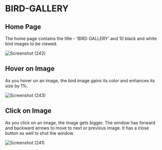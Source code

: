 # BIRD-GALLERY

## Home Page
The home page contains the title - 'BIRD GALLERY' and 10 black and white bird images to be viewed.

![Screenshot (242)](https://user-images.githubusercontent.com/32364768/56664479-cb7bf600-66c5-11e9-8d77-6947355747d2.png)

## Hover on Image
As you hover on an image, the bird image gains its color and enhances its size by 1%. 

![Screenshot (243)](https://user-images.githubusercontent.com/32364768/56664619-0bdb7400-66c6-11e9-8424-9209d8ce9224.png)

## Click on Image
As you click on an image, the image gets bigger. The window has forward and backward arrows to move to next or previous image. It has a close button as well to shut the window.

![Screenshot (241)](https://user-images.githubusercontent.com/32364768/56663655-3cbaa980-66c4-11e9-85bd-3832b95feba7.png)
